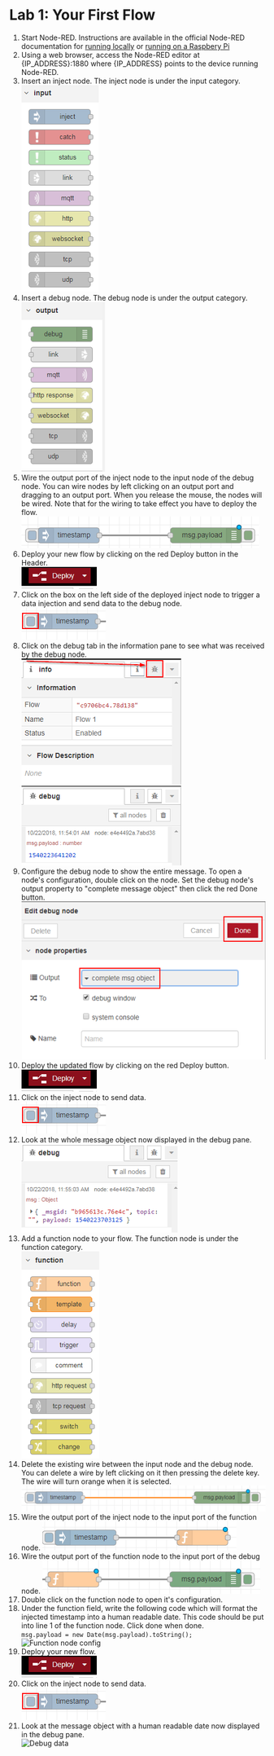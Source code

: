# Lab 1: Your First Flow
1.	Start Node-RED. Instructions are available in the official Node-RED documentation for [running locally](https://nodered.org/docs/getting-started/running) or [running on a Raspbery Pi](https://nodered.org/docs/hardware/raspberrypi)
2.	Using a web browser, access the Node-RED editor at {IP_ADDRESS}:1880 where {IP_ADDRESS} points to the device running Node-RED.
3.	Insert an inject node. The inject node is under the input category.  
![Inject Node](./images/inject-node-palette.png)
4.	Insert a debug node. The debug node is under the output category.  
![Debug Node](./images/debug-node-palette.png)
5.	Wire the output port of the inject node to the input node of the debug node. You can wire nodes by left clicking on an output port and dragging to an output port. When you release the mouse, the nodes will be wired. Note that for the wiring to take effect you have to deploy the flow.  
![Inject Node wired to Debug node](./images/inject-debug-wire.png)
6.	Deploy your new flow by clicking on the red Deploy button in the Header.  
![Deploy button](./images/deploy-button.png)
7.	Click on the box on the left side of the deployed inject node to trigger a data injection and send data to the debug node.  
![Inject Node click](./images/click-inject-node.png)
8.	Click on the debug tab in the information pane to see what was received by the debug node.  
![Debug pane](./images/debug-pane.png)
![Debug data](./images/debug-inject.png)
9.	Configure the debug node to show the entire message. To open a node's configuration, double click on the node. Set the debug node's output property to "complete message object" then click the red Done button.  
![Debug node config](./images/debug-node-config.png)
10.	Deploy the updated flow by clicking on the red Deploy button.  
![Deploy button](./images/deploy-button.png)
11.	Click on the inject node to send data.  
![Inject Node click](./images/click-inject-node.png)
12.	Look at the whole message object now displayed in the debug pane.   
![Debug data](./images/debug-inject-wholemsg.png)
13.	Add a function node to your flow. The function node is under the function category.  
![Function node](./images/change-node-palette.png)
14. Delete the existing wire between the input node and the debug node. You can delete a wire by left clicking on it then pressing the delete key. The wire will turn orange when it is selected.  
![Selected wire](./images/selected-wire.png)
15. Wire the output port of the inject node to the input port of the function node.
![Function wire](./images/function-wire-one.png)
16. Wire the output port of the function node to the input port of the debug node.
![Function wire](./images/function-wire-two.png)
17.	Double click on the function node to open it's configuration.
18.	Under the function field, write the following code which will format the injected timestamp into a human readable date. This code should be put into line 1 of the function node. Click done when done.   
```msg.payload = new Date(msg.payload).toString();```
![Function node config](./images/function-node-config.png)
19.	Deploy your new flow.  
![Deploy button](./images/deploy-button.png)
20.	Click on the inject node to send data.   
![Inject Node click](./images/click-inject-node.png)
21.	Look at the message object with a human readable date now displayed in the debug pane.   
![Debug data](./images/debug-inject-format.png)